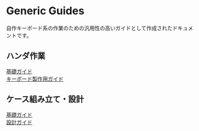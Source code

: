 # Generic Guides
自作キーボード系の作業のための汎用性の高いガイドとして作成されたドキュメントです。

## ハンダ作業
[基礎ガイド](docs/solder-basic.md)  
[キーボード製作用ガイド](docs/keyboard-solder.md)

## ケース組み立て・設計
[基礎ガイド](docs/case-basic.md)  
[設計ガイド](docs/case-design.md)
